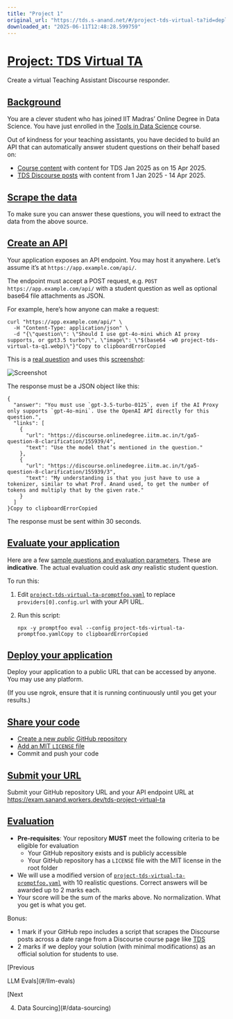 ```yaml
---
title: "Project 1"
original_url: "https://tds.s-anand.net/#/project-tds-virtual-ta?id=deploy-your-application"
downloaded_at: "2025-06-11T12:48:28.599759"
---
```


[Project: TDS Virtual TA](#/project-tds-virtual-ta?id=project-tds-virtual-ta)
=============================================================================

Create a virtual Teaching Assistant Discourse responder.

[Background](#/project-tds-virtual-ta?id=background)
----------------------------------------------------

You are a clever student who has joined IIT Madras’ Online Degree in Data Science. You have just enrolled in the [Tools in Data Science](https://tds.s-anand.net/#/2025-01/) course.

Out of kindness for your teaching assistants, you have decided to build an API that can automatically answer student questions on their behalf based on:

* [Course content](https://tds.s-anand.net/#/2025-01/) with content for TDS Jan 2025 as on 15 Apr 2025.
* [TDS Discourse posts](https://discourse.onlinedegree.iitm.ac.in/c/courses/tds-kb/34) with content from 1 Jan 2025 - 14 Apr 2025.

[Scrape the data](#/project-tds-virtual-ta?id=scrape-the-data)
--------------------------------------------------------------

To make sure you can answer these questions, you will need to extract the data from the above source.

[Create an API](#/project-tds-virtual-ta?id=create-an-api)
----------------------------------------------------------

Your application exposes an API endpoint. You may host it anywhere. Let’s assume it’s at `https://app.example.com/api/`.

The endpoint must accept a POST request, e.g. `POST https://app.example.com/api/` with a student question as well as optional base64 file attachments as JSON.

For example, here’s how anyone can make a request:

```
curl "https://app.example.com/api/" \
  -H "Content-Type: application/json" \
  -d "{\"question\": \"Should I use gpt-4o-mini which AI proxy supports, or gpt3.5 turbo?\", \"image\": \"$(base64 -w0 project-tds-virtual-ta-q1.webp)\"}"Copy to clipboardErrorCopied
```

This is a [real question](https://discourse.onlinedegree.iitm.ac.in/t/ga5-question-8-clarification/155939) and uses this [screenshot](#/images/project-tds-virtual-ta-q1.webp):

![Screenshot](/images/project-tds-virtual-ta-q1.webp)

The response must be a JSON object like this:

```
{
  "answer": "You must use `gpt-3.5-turbo-0125`, even if the AI Proxy only supports `gpt-4o-mini`. Use the OpenAI API directly for this question.",
  "links": [
    {
      "url": "https://discourse.onlinedegree.iitm.ac.in/t/ga5-question-8-clarification/155939/4",
      "text": "Use the model that’s mentioned in the question."
    },
    {
      "url": "https://discourse.onlinedegree.iitm.ac.in/t/ga5-question-8-clarification/155939/3",
      "text": "My understanding is that you just have to use a tokenizer, similar to what Prof. Anand used, to get the number of tokens and multiply that by the given rate."
    }
  ]
}Copy to clipboardErrorCopied
```

The response must be sent within 30 seconds.

[Evaluate your application](#/project-tds-virtual-ta?id=evaluate-your-application)
----------------------------------------------------------------------------------

Here are a few [sample questions and evaluation parameters](project-tds-virtual-ta-promptfoo.yaml). These are **indicative**. The actual evaluation could ask *any* realistic student question.

To run this:

1. Edit [`project-tds-virtual-ta-promptfoo.yaml`](project-tds-virtual-ta-promptfoo.yaml) to replace `providers[0].config.url` with your API URL.
2. Run this script:

   ```
   npx -y promptfoo eval --config project-tds-virtual-ta-promptfoo.yamlCopy to clipboardErrorCopied
   ```

[Deploy your application](#/project-tds-virtual-ta?id=deploy-your-application)
------------------------------------------------------------------------------

Deploy your application to a public URL that can be accessed by anyone. You may use any platform.

(If you use ngrok, ensure that it is running continuously until you get your results.)

[Share your code](#/project-tds-virtual-ta?id=share-your-code)
--------------------------------------------------------------

* [Create a new *public* GitHub repository](https://docs.github.com/en/repositories/creating-and-managing-repositories/creating-a-new-repository)
* [Add an MIT `LICENSE` file](https://docs.github.com/en/communities/setting-up-your-project-for-healthy-contributions/adding-a-license-to-a-repository)
* Commit and push your code

[Submit your URL](#/project-tds-virtual-ta?id=submit-your-url)
--------------------------------------------------------------

Submit your GitHub repository URL and your API endpoint URL at <https://exam.sanand.workers.dev/tds-project-virtual-ta>

[Evaluation](#/project-tds-virtual-ta?id=evaluation)
----------------------------------------------------

* **Pre-requisites**: Your repository **MUST** meet the following criteria to be eligible for evaluation
  + Your GitHub repository exists and is publicly accessible
  + Your GitHub repository has a `LICENSE` file with the MIT license in the root folder
* We will use a modified version of [`project-tds-virtual-ta-promptfoo.yaml`](project-tds-virtual-ta-promptfoo.yaml) with 10 realistic questions. Correct answers will be awarded up to 2 marks each.
* Your score will be the sum of the marks above. No normalization. What you get is what you get.

Bonus:

* 1 mark if your GitHub repo includes a script that scrapes the Discourse posts across a date range from a Discourse course page like [TDS](https://discourse.onlinedegree.iitm.ac.in/c/courses/tds-kb/34)
* 2 marks if we deploy your solution (with minimal modifications) as an official solution for students to use.

[Previous

LLM Evals](#/llm-evals)

[Next

4. Data Sourcing](#/data-sourcing)